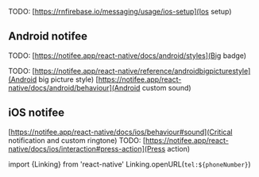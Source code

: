 TODO: [https://rnfirebase.io/messaging/usage/ios-setup](Ios setup)

## Android notifee

TODO: [https://notifee.app/react-native/docs/android/styles](Big badge)

TODO: [https://notifee.app/react-native/reference/androidbigpicturestyle](Android big picture style)
[https://notifee.app/react-native/docs/android/behaviour](Android custom sound)


## iOS notifee

[https://notifee.app/react-native/docs/ios/behaviour#sound](Critical notification and custom ringtone)
TODO: [https://notifee.app/react-native/docs/ios/interaction#press-action](Press action)

import {Linking} from 'react-native'
Linking.openURL(`tel:${phoneNumber}`)